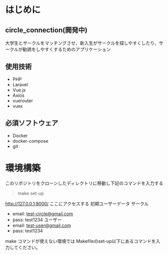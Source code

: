 # はじめに
## circle_connection(開発中)
大学生とサークルをマッチングさせ、新入生がサークルを探しやすくしたり、サークルが勧誘をしやすくするためのアプリケーション

## 使用技術
- PHP
- Laravel
- Vue.js
- Axios
- vuerouter
- vuex

## 必須ソフトウェア
- Docker
- docker-compose
- git

# 環境構築
このリポジトリをクローンしたディレクトリに移動し下記のコマンドを入力する
> make set-up

http://127.0.0.1:8000/ ここにアクセスする
初期ユーザーデータ
サークル
- email: test-circle@gmail.com
- pass: test1234
ユーザー
- email: test-user@gmail.com
- pass: test1234

make コマンドが使えない環境では
Makefileのset-up以下にあるコマンドを入力してください。